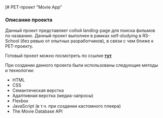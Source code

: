 [# PET-проект "Movie App"
### Описание проекта
Данный проект представляет собой landing-page для поиска фильмов по названию. Данный проект выполнен в рамках self-studying в RS-School (без ревью от опытных разработчиков), в связи с чем ближе к PET-проекту.

Готовый проект можно посмотреть по ссылке [**тут**](https://marinicheva.github.io/movie-app/)

  При создании данного проекта были использованы следующие методы и технологии:
  * HTML
  * CSS
  * Семантическая верстка
  * Адаптивная верстка (медиа-запросы)
  * Flexbox
  * JavaScript (в т.ч. при создании кастомного плеера)
  * The Movie Database API
